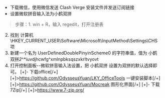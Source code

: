 - 下载微信，使用微信发送 Clash Verge 安装文件并发送订阅链接
- 设置微软拼音输入法为小鹤双拼
>步骤：1. win + R，输入 regedit，打开注册表
2. 找到 计算机\HKEY_CURRENT_USER\Software\Microsoft\InputMethod\Settings\CHS 项
3. 新建一个名为 UserDefinedDoublePinyinScheme0 的字符串值，值为 小鹤双拼*2*^*iuvdjhcwfg^xmlnpbksqszxkrltvyovt
4. 打开控制面板--微软拼音输入法设置，把 小鹤双拼 设置为双拼的默认选择即可。
[+]- 下载office[/+]
[+]>https://github.com/OdysseusYuan/LKY_OfficeTools 一键安装脚本[/+]
[+]>https://github.com/OdysseusYuan/Mocreak 图形化界面[/+]
[+]- 下载7Zip[/+]
[+]>https://www.7-zip.org/